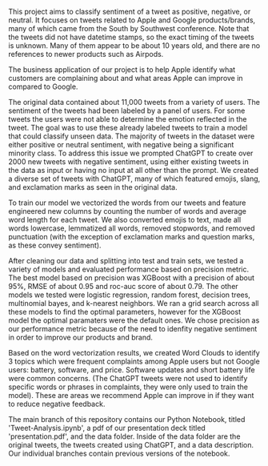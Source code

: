 This project aims to classify sentiment of a tweet as positive, negative, or neutral. It focuses on tweets related to Apple and Google products/brands, many of which came from the South by Southwest conference. Note that the tweets did not have datetime stamps, so the exact timing of the tweets is unknown. Many of them appear to be about 10 years old, and there are no references to newer products such as Airpods.

The business application of our project is to help Apple identify what customers are complaining about and what areas Apple can improve in compared to Google. 

The original data contained about 11,000 tweets from a variety of users. The sentiment of the tweets had been labeled by a panel of users. For some tweets the users were not able to determine the emotion reflected in the tweet. The goal was to use these already labeled tweets to train a model that could classify unseen data. The majority of tweets in the dataset were either positive or neutral sentiment, with negative being a significant minority class. To address this issue we prompted ChatGPT to create over 2000 new tweets with negative sentiment, using either existing tweets in the data as input or having no input at all other than the prompt. We created a diverse set of tweets with ChatGPT, many of which featured emojis, slang, and exclamation marks as seen in the original data. 

To train our model we vectorized the words from our tweets and feature engineered new columns by counting the number of words and average word length for each tweet. We also converted emojis to text, made all words lowercase, lemmatized all words, removed stopwords, and removed punctuation (with the exception of exclamation marks and question marks, as these convey sentiment). 

After cleaning our data and splitting into test and train sets, we tested a variety of models and evaluated performance based on precision metric. The best model based on precision was XGBoost with a precision of about 95%, RMSE of about 0.95 and roc-auc score of about 0.79. The other models we tested were logistic regression, random forest, decision trees, multinomial bayes, and k-nearest neighbors. We ran a grid search across all these models to find the optimal parameters, however for the XGBoost model the optimal paramaters were the default ones. We chose precision as our performance metric because of the need to idenfity negative sentiment in order to improve our products and brand. 

Based on the word vectorization results, we created Word Clouds to identify 3 topics which were frequent complaints among Apple users but not Google users: battery, software, and price. Software updates and short battery life were common concerns. (The ChatGPT tweets were not used to identify specific words or phrases in complaints, they were only used to train the model). These are areas we recommend Apple can improve in if they want to reduce negative feedback.

The main branch of this repository contains our Python Notebook, titled 'Tweet-Analysis.ipynb', a pdf of our presentation deck titled 'presentation.pdf', and the data folder. Inside of the data folder are the original tweets, the tweets created using ChatGPT, and a data description. Our individual branches contain previous versions of the notebook. 

